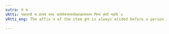 ```yaml
---
sutra: ये च
vRtti: यकारादौ च प्रत्यये परतः करोतेरुत्तरस्योकारप्रत्ययस्य नित्यं लोपो भवति ॥
vRtti_eng: The affix उ of the stem कुरु is always elided before a personal ending beginning with a य ॥

---
```


